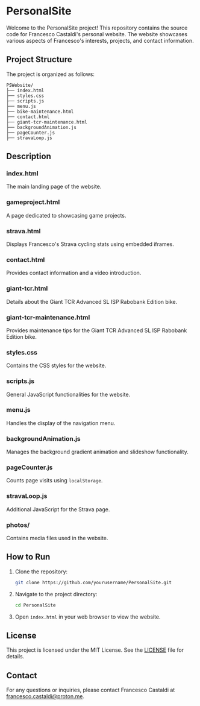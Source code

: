 # PersonalSite

Welcome to the PersonalSite project! This repository contains the source code for Francesco Castaldi's personal website. The website showcases various aspects of Francesco's interests, projects, and contact information.

## Project Structure

The project is organized as follows:

```
PSWebsite/
├── index.html
├── styles.css
├── scripts.js
├── menu.js
├── bike-maintenance.html
├── contact.html
├── giant-tcr-maintenance.html
├── backgroundAnimation.js
├── pageCounter.js
├── stravaLoop.js

```


## Description

### index.html
The main landing page of the website.

### gameproject.html
A page dedicated to showcasing game projects.

### strava.html
Displays Francesco's Strava cycling stats using embedded iframes.

### contact.html
Provides contact information and a video introduction.

### giant-tcr.html
Details about the Giant TCR Advanced SL ISP Rabobank Edition bike.

### giant-tcr-maintenance.html
Provides maintenance tips for the Giant TCR Advanced SL ISP Rabobank Edition bike.

### styles.css
Contains the CSS styles for the website.

### scripts.js
General JavaScript functionalities for the website.

### menu.js
Handles the display of the navigation menu.

### backgroundAnimation.js
Manages the background gradient animation and slideshow functionality.

### pageCounter.js
Counts page visits using `localStorage`.

### stravaLoop.js
Additional JavaScript for the Strava page.

### photos/
Contains media files used in the website.

## How to Run

1. Clone the repository:
    ```sh
    git clone https://github.com/yourusername/PersonalSite.git
    ```
2. Navigate to the project directory:
    ```sh
    cd PersonalSite
    ```
3. Open `index.html` in your web browser to view the website.

## License

This project is licensed under the MIT License. See the [LICENSE](LICENSE) file for details.

## Contact

For any questions or inquiries, please contact Francesco Castaldi at [francesco.castaldi@proton.me](mailto:francesco.castaldi@proton.me).